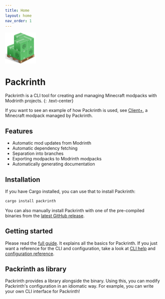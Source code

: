 ```yaml
---
title: Home
layout: home
nav_order: 1
---
```


<img src="logo.png" alt="logo" width=100 height=100 />

# Packrinth
Packrinth is a CLI tool for creating and managing Minecraft modpacks with Modrinth projects.
{: .text-center}

If you want to see an example of how Packrinth is used, see [Client+](https://github.com/Thijzert123/client-plus),
a Minecraft modpack managed by Packrinth.

## Features
- Automatic mod updates from Modrinth
- Automatic dependency fetching
- Separation into branches
- Exporting modpacks to Modrinth modpacks
- Automatically generating documentation

## Installation
If you have Cargo installed, you can use that to install Packrinth:
```bash
cargo install packrinth
```

You can also manually install Packrinth with one of the pre-compiled binaries from the [latest GitHub release](https://github.com/Thijzert123/packrinth/releases/latest).

## Getting started
Please read the [full guide](full-guide.md). It explains all the basics for Packrinth.
If you just want a reference for the CLI and configuration, take a look at [CLI help](cli-help.md) and
[configuration reference](configuration-reference.md).

## Packrinth as library
Packrinth provides a library alongside the binary. Using this, you can modify Packrinth's configuration
in an idiomatic way. For example, you can write your own CLI interface for Packrinth!